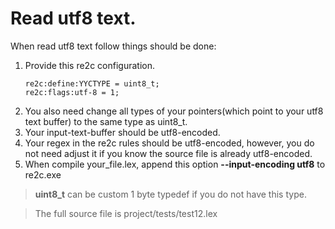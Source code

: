 # <a id="ReadingUtf8">Read utf8 text.</a>
When read utf8 text follow things should be done:
 1. Provide this re2c configuration.     
    ```
    re2c:define:YYCTYPE = uint8_t;
    re2c:flags:utf-8 = 1;
    ```
 2. You also need change all types of your pointers(which point to your utf8 text buffer) to the same type as uint8_t.
 3. Your input-text-buffer should be utf8-encoded. 
 4. Your regex in the re2c rules should be utf8-encoded, however, you do not need adjust it if you know the source file is already utf8-encoded.
 5. When compile your_file.lex, append this option **--input-encoding utf8** to re2c.exe

> **uint8_t** can be custom 1 byte typedef if you do not have this type. 

> The full source file is project/tests/test12.lex